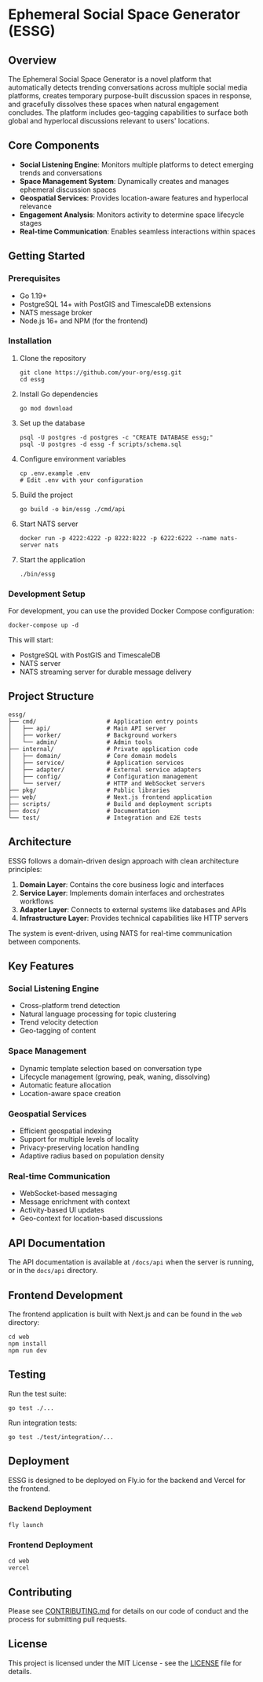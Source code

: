 # Ephemeral Social Space Generator (ESSG)

## Overview

The Ephemeral Social Space Generator is a novel platform that automatically detects trending conversations across multiple social media platforms, creates temporary purpose-built discussion spaces in response, and gracefully dissolves these spaces when natural engagement concludes. The platform includes geo-tagging capabilities to surface both global and hyperlocal discussions relevant to users' locations.

## Core Components

- **Social Listening Engine**: Monitors multiple platforms to detect emerging trends and conversations
- **Space Management System**: Dynamically creates and manages ephemeral discussion spaces
- **Geospatial Services**: Provides location-aware features and hyperlocal relevance
- **Engagement Analysis**: Monitors activity to determine space lifecycle stages
- **Real-time Communication**: Enables seamless interactions within spaces

## Getting Started

### Prerequisites

- Go 1.19+
- PostgreSQL 14+ with PostGIS and TimescaleDB extensions
- NATS message broker
- Node.js 16+ and NPM (for the frontend)

### Installation

1. Clone the repository
   ```
   git clone https://github.com/your-org/essg.git
   cd essg
   ```

2. Install Go dependencies
   ```
   go mod download
   ```

3. Set up the database
   ```
   psql -U postgres -d postgres -c "CREATE DATABASE essg;"
   psql -U postgres -d essg -f scripts/schema.sql
   ```

4. Configure environment variables
   ```
   cp .env.example .env
   # Edit .env with your configuration
   ```

5. Build the project
   ```
   go build -o bin/essg ./cmd/api
   ```

6. Start NATS server
   ```
   docker run -p 4222:4222 -p 8222:8222 -p 6222:6222 --name nats-server nats
   ```

7. Start the application
   ```
   ./bin/essg
   ```

### Development Setup

For development, you can use the provided Docker Compose configuration:

```
docker-compose up -d
```

This will start:
- PostgreSQL with PostGIS and TimescaleDB
- NATS server
- NATS streaming server for durable message delivery

## Project Structure

```
essg/
├── cmd/                    # Application entry points
│   ├── api/                # Main API server
│   ├── worker/             # Background workers
│   └── admin/              # Admin tools
├── internal/               # Private application code
│   ├── domain/             # Core domain models
│   ├── service/            # Application services
│   ├── adapter/            # External service adapters
│   ├── config/             # Configuration management
│   └── server/             # HTTP and WebSocket servers
├── pkg/                    # Public libraries
├── web/                    # Next.js frontend application
├── scripts/                # Build and deployment scripts
├── docs/                   # Documentation
└── test/                   # Integration and E2E tests
```

## Architecture

ESSG follows a domain-driven design approach with clean architecture principles:

1. **Domain Layer**: Contains the core business logic and interfaces
2. **Service Layer**: Implements domain interfaces and orchestrates workflows
3. **Adapter Layer**: Connects to external systems like databases and APIs
4. **Infrastructure Layer**: Provides technical capabilities like HTTP servers

The system is event-driven, using NATS for real-time communication between components.

## Key Features

### Social Listening Engine

- Cross-platform trend detection
- Natural language processing for topic clustering
- Trend velocity detection
- Geo-tagging of content

### Space Management

- Dynamic template selection based on conversation type
- Lifecycle management (growing, peak, waning, dissolving)
- Automatic feature allocation
- Location-aware space creation

### Geospatial Services

- Efficient geospatial indexing
- Support for multiple levels of locality
- Privacy-preserving location handling
- Adaptive radius based on population density

### Real-time Communication

- WebSocket-based messaging
- Message enrichment with context
- Activity-based UI updates
- Geo-context for location-based discussions

## API Documentation

The API documentation is available at `/docs/api` when the server is running, or in the `docs/api` directory.

## Frontend Development

The frontend application is built with Next.js and can be found in the `web` directory:

```
cd web
npm install
npm run dev
```

## Testing

Run the test suite:

```
go test ./...
```

Run integration tests:

```
go test ./test/integration/...
```

## Deployment

ESSG is designed to be deployed on Fly.io for the backend and Vercel for the frontend.

### Backend Deployment

```
fly launch
```

### Frontend Deployment

```
cd web
vercel
```

## Contributing

Please see [CONTRIBUTING.md](CONTRIBUTING.md) for details on our code of conduct and the process for submitting pull requests.

## License

This project is licensed under the MIT License - see the [LICENSE](LICENSE) file for details.
